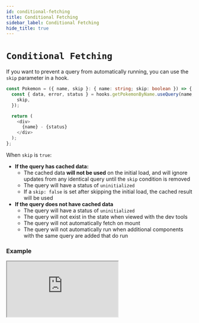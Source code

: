 ```yaml
---
id: conditional-fetching
title: Conditional Fetching
sidebar_label: Conditional Fetching
hide_title: true
---
```


# `Conditional Fetching`

If you want to prevent a query from automatically running, you can use the `skip` parameter in a hook.

```ts title="Skip example"
const Pokemon = ({ name, skip }: { name: string; skip: boolean }) => {
  const { data, error, status } = hooks.getPokemonByName.useQuery(name, {
    skip,
  });

  return (
    <div>
      {name} - {status}
    </div>
  );
};
```

When `skip` is `true`:

- **If the query has cached data:**
  - The cached data **will not be used** on the initial load, and will ignore updates from any identical query until the `skip` condition is removed
  - The query will have a status of `uninitialized`
  - If a `skip: false` is set after skipping the initial load, the cached result will be used
- **If the query does not have cached data**
  - The query will have a status of `uninitialized`
  - The query will not exist in the state when viewed with the dev tools
  - The query will not automatically fetch on mount
  - The query will not automatically run when additional components with the same query are added that do run

### Example

<iframe
  src="https://codesandbox.io/embed/concepts-conditional-fetching-tdrz9?fontsize=14&hidenavigation=1&theme=dark"
  style={{ width: '100%', height: '600px', border: 0, borderRadius: '4px', overflow: 'hidden' }}
  title="rtk-query-react-hooks-example"
  allow="geolocation; microphone; camera; midi; vr; accelerometer; gyroscope; payment; ambient-light-sensor; encrypted-media; usb"
  sandbox="allow-modals allow-forms allow-popups allow-scripts allow-same-origin"
></iframe>
